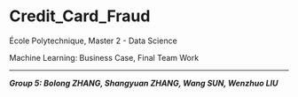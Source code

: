 # Credit_Card_Fraud

École Polytechnique, Master 2 - Data Science

Machine Learning: Business Case, Final Team Work

---

**_Group 5: Bolong ZHANG, Shangyuan ZHANG, Wang SUN, Wenzhuo LIU_**
